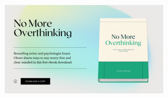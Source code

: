 ![template](https://raw.githubusercontent.com/ShriIraCatalog/resources-two/refs/heads/master/2025/04/20/20250420162644.png)

